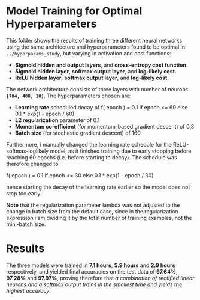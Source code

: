 # Model Training for Optimal Hyperparameters

This folder shows the results of training three different neural networks using the same architecture and hyperparameters found to be optimal in `../hyperparams_study`, but varying in activation and cost functions:

- **Sigmoid hidden and output layers**, and **cross-entropy cost function**.
- **Sigmoid hidden layer**, **softmax output layer**, and **log-likely cost**.
- **ReLU hidden layer**, **softmax output layer**, and **log-likely cost**.

The network architecture consists of three layers with number of neurons **`[784, 480, 10]`**. The hyperparameters chosen are:

- **Learning rate** scheduled decay of f( epoch ) = 0.1 if epoch <= 60 else 0.1 * exp(1 - epoch / 60)
- **L2 regularization** parameter of 0.1
- **Momentum co-efficient** (for momentum-based gradient descent) of 0.3
- **Batch size** (for stochastic gradient descent) of 160

Furthermore, i manually changed the learning rate schedule for the ReLU-softmax-loglikely model, as it finished training due to early stopping before reaching 60 epochs (i.e. before starting to decay). The schedule was therefore changed to 

f( epoch ) = 0.1 if epoch <= 30 else 0.1 * exp(1 - epoch / 30)

hence starting the decay of the learning rate earlier so the model does not stop too early.

**Note** that the regularization parameter lambda was not adjusted to the change in batch size from the default case, since in the regularization expression i am dividing it by the total number of training examples, not the mini-batch size.

# Results

The three models were trained in **7.1 hours**, **5.9 hours** and **2.9 hours** respectively, and yielded final accuracies on the test data of **97.64%**, **97.28%** and **97.97%**, proving therefore that *a combination of rectified linear neurons and a softmax output trains in the smallest time and yields the highest accuracy*.